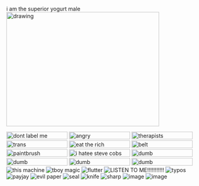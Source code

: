 i am the superior yogurt male   
<img src="https://pbs.twimg.com/media/GqD_1OqWkAAz_Xz?format=jpg&name=medium" alt="drawing" width="400" height="300"/>   

<img src="https://64.media.tumblr.com/f23713a8862b14ee5d0bcdc1aa75a5e8/2c5d835d1fd203cd-bb/s250x400/aa1a58ee3548272e99de887411130e5738cc9416.gifv?format=jpg&name=medium" alt="dont label me" width="160" height="20"/> <img src="https://64.media.tumblr.com/742b1f96ad80c21a2d05b7d65446e73c/9473ed467e143929-6a/s1280x1920/2964fdc62431e365aa68cda9905ed279e86c6bc1.gifv?format=jpg&name=medium" alt="angry" width="160" height="20"/> <img src="https://64.media.tumblr.com/dcde1a939853676c480d74f4ef813479/33482cf83af8f0c3-39/s250x400/9f4bfd584c6a504a9bc8614f7530dd89013fb232.gifv?format=jpg&name=medium" alt="therapists" width="160" height="20"/> <img src="https://64.media.tumblr.com/7af6684a84cc9fb40f23db22d3238d3a/8646ff2ffc851fab-80/s250x400/d36d91f13d1083eaa7c149a2425ea7008cb93787.gifv?format=jpg&name=medium" alt="trans" width="160" height="20"/> <img src="https://64.media.tumblr.com/413ff3eff5c228e46d7ed6e8abcae48f/d047d1da6e98ef6f-10/s640x960/fc5f76140298c9e306d2b168dab4e3c08a9fecfc.gifv?format=jpg&name=medium" alt="eat the rich" width="160" height="20"/> <img src="https://64.media.tumblr.com/a19f5ac49fecb6df6544efc4d562283f/7c21c8f3f6c15887-fd/s250x400/e7a6570b21ffa9a1fedda8dcf756e5b2b632c7b5.gifv?format=jpg&name=medium" alt="belt" width="160" height="20"/> <img src="https://64.media.tumblr.com/ad42ace937b685a1340a24f5e76a7499/35c0b0b4959561b3-f3/s1280x1920/dfa061db51d440f8e18fbb74400b9ea24997d1ed.gifv?format=jpg&name=medium" alt="paintbrush" width="160" height="20"/> <img src="https://i.postimg.cc/VLrHjvy1/steve-cobs-hater-blinkie-fucking-bomb.gif?format=jpg&name=medium" alt="i hatee steve cobs" width="160" height="20"/> <img src="https://64.media.tumblr.com/a4831f0a78a15aea391218939b42567a/75878540b804f3ca-e7/s250x400/2893fef1160a482f8d95e77fa27207cdf6484434.gifv?format=jpg&name=medium" alt="dumb" width="160" height="20"/> <img src="https://64.media.tumblr.com/5e345ddde9566f4d47982cf2e9cdf17c/5bde89fb1ffcd1fc-fa/s250x400/ac122c302ae7f7c07624e0c19b0b78aed66a2479.jpg?format=jpg&name=medium" alt="dumb" width="160" height="20"/> <img src="https://64.media.tumblr.com/c61a551b25f610bf9285966fed8ad134/70bc4896673a72c2-b9/s250x400/0394cc66adf8a6145314358d0f0c1a4e512b56ec.gifv?format=jpg&name=medium" alt="dumb" width="160" height="20"/> <img src="https://64.media.tumblr.com/16dc32b59423f2833990efd715a6ad12/833559b829dc481b-75/s250x400/8e14fc6ca267e210948afa24c993025155ee4073.gifv?format=jpg&name=medium" alt="dumb" width="160" height="20"/>   
![this machine](https://github.com/user-attachments/assets/6ae72110-2004-4ef6-a5e9-f0c015242070) ![tboy magic](https://github.com/user-attachments/assets/e129b9eb-2331-4de6-94a9-fa8edf2786c4) ![flutter](https://64.media.tumblr.com/33622762a4fac6cfbee5fafd0b504830/10eb2cf41c36c209-45/s100x200/a11a4139917710e6165123665ff8347ca6588c92.gifv) ![LISTEN TO ME!!!!!!!!!!!](https://64.media.tumblr.com/9e24fcf58799f8a01d5cd4b8452859a2/1508f25785350d0a-7f/s100x200/2131c51d6ac73614c97710a7fa63d6de6b530fc5.gifv) ![typos](https://64.media.tumblr.com/9441e1a147fe43704f273f162f22faa6/ff58a3af22f3bbb7-19/s100x200/410419112343ab7ed2186792766caad9038f4ec4.webp) ![payjay](https://64.media.tumblr.com/217c7faa753b5f8366f96b2651296b07/b41d5c643cdba232-f7/s100x200/50ee3fb9a36bb2931b655597cd28ec100a5fb765.pnj) ![evil paper](https://64.media.tumblr.com/31ff5e58f7c4f73ec7b8522b1fb3e658/1839ba6c7a77b92d-cb/s100x200/c9e6d7fd9f7f4e93c786643d15016670100054d5.pnj) ![seal](https://64.media.tumblr.com/17e39f1e2f2f7c490b69a3e11b35bfd4/ac5c40faa8c0b0ea-96/s100x200/8f2787f714178f3edfb25f9d2d40961a0e5585f3.gifv) ![knife](https://64.media.tumblr.com/5b937984c2a197ac2ac4b743e518bfea/a9cc2dd665f1b1b3-d3/s100x200/b8d8bd79893fc70c520fecc86dc3f62145ec2275.gifv) ![sharp](https://64.media.tumblr.com/775ef01c9ad949a881b15bd5850b58cb/3c7512c789785a26-2a/s100x200/a9ecf5cf9dd30edf65a9fb2ca15a72c4dea3409e.gifv) ![image](https://github.com/user-attachments/assets/b333bfb6-38d3-4e10-bfdf-c82a4180e549) ![image](https://github.com/user-attachments/assets/34ce808f-2d2a-4b5f-9802-c1c12d9e2982)
















<!--
**MEPHONE4S/MEPHONE4S** is a ✨ _special_ ✨ repository because its `README.md` (this file) appears on your GitHub profile.

Here are some ideas to get you started:

- 🔭 I’m currently working on ...
- 🌱 I’m currently learning ...
- 👯 I’m looking to collaborate on ...
- 🤔 I’m looking for help with ...
- 💬 Ask me about ...
- 📫 How to reach me: ...
- 😄 Pronouns: ...
- ⚡ Fun fact: ...
-->
